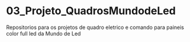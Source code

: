 # 03_Projeto_QuadrosMundodeLed
 Repositorios para os projetos de quadro eletrico e comando para paineis color full led da Mundo de Led
